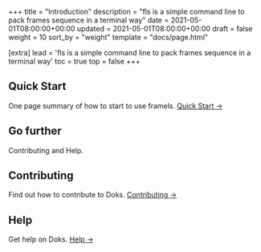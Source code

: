 +++
title = "Introduction"
description = "fls is a simple command line to pack frames sequence in a terminal way"
date = 2021-05-01T08:00:00+00:00
updated = 2021-05-01T08:00:00+00:00
draft = false
weight = 10
sort_by = "weight"
template = "docs/page.html"

[extra]
lead = 'fls is a simple command line to pack frames sequence in a terminal way'
toc = true
top = false
+++

## Quick Start

One page summary of how to start to use framels. [Quick Start →](../quick-start/)

## Go further

Contributing and Help.

## Contributing

Find out how to contribute to Doks. [Contributing →](../../contributing/how-to-contribute/)

## Help

Get help on Doks. [Help →](../../help/faq/)
